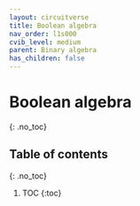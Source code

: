 ```yaml
---
layout: circuitverse
title: Boolean algebra
nav_order: l1s000
cvib_level: medium
parent: Binary algebra
has_children: false
---
```


# Boolean algebra
{: .no_toc}

## Table of contents
{: .no_toc}

1. TOC
{:toc}
